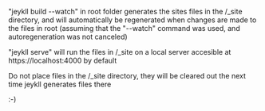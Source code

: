 "jeykll build --watch" in root folder generates the sites files in the /_site directory, and will automatically be regenerated when changes are made to the files in root (assuming that the "--watch" command was used, and autoregeneration was not canceled) 

"jeykll serve" will run the files in /_site on a local server accesible at https://localhost:4000 by default

Do not place files in the /_site directory, they will be cleared out the next time jeykll generates files there

:-) 
